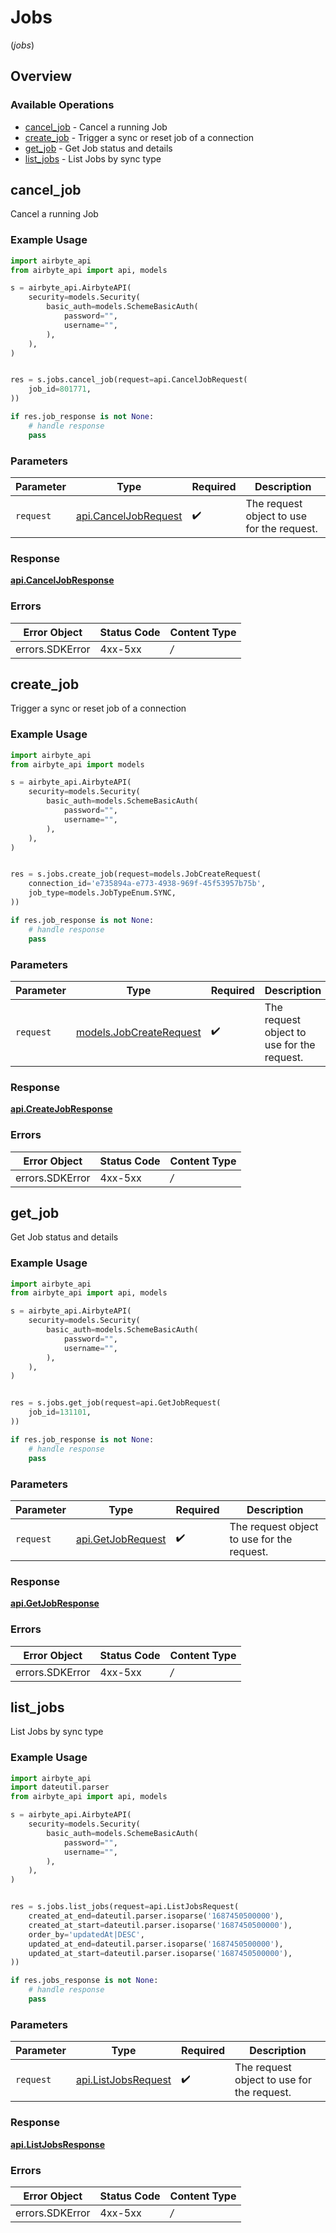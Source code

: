 # Jobs
(*jobs*)

## Overview

### Available Operations

* [cancel_job](#cancel_job) - Cancel a running Job
* [create_job](#create_job) - Trigger a sync or reset job of a connection
* [get_job](#get_job) - Get Job status and details
* [list_jobs](#list_jobs) - List Jobs by sync type

## cancel_job

Cancel a running Job

### Example Usage

```python
import airbyte_api
from airbyte_api import api, models

s = airbyte_api.AirbyteAPI(
    security=models.Security(
        basic_auth=models.SchemeBasicAuth(
            password="",
            username="",
        ),
    ),
)


res = s.jobs.cancel_job(request=api.CancelJobRequest(
    job_id=801771,
))

if res.job_response is not None:
    # handle response
    pass

```

### Parameters

| Parameter                                             | Type                                                  | Required                                              | Description                                           |
| ----------------------------------------------------- | ----------------------------------------------------- | ----------------------------------------------------- | ----------------------------------------------------- |
| `request`                                             | [api.CancelJobRequest](../../api/canceljobrequest.md) | :heavy_check_mark:                                    | The request object to use for the request.            |

### Response

**[api.CancelJobResponse](../../api/canceljobresponse.md)**

### Errors

| Error Object    | Status Code     | Content Type    |
| --------------- | --------------- | --------------- |
| errors.SDKError | 4xx-5xx         | */*             |


## create_job

Trigger a sync or reset job of a connection

### Example Usage

```python
import airbyte_api
from airbyte_api import models

s = airbyte_api.AirbyteAPI(
    security=models.Security(
        basic_auth=models.SchemeBasicAuth(
            password="",
            username="",
        ),
    ),
)


res = s.jobs.create_job(request=models.JobCreateRequest(
    connection_id='e735894a-e773-4938-969f-45f53957b75b',
    job_type=models.JobTypeEnum.SYNC,
))

if res.job_response is not None:
    # handle response
    pass

```

### Parameters

| Parameter                                                   | Type                                                        | Required                                                    | Description                                                 |
| ----------------------------------------------------------- | ----------------------------------------------------------- | ----------------------------------------------------------- | ----------------------------------------------------------- |
| `request`                                                   | [models.JobCreateRequest](../../models/jobcreaterequest.md) | :heavy_check_mark:                                          | The request object to use for the request.                  |

### Response

**[api.CreateJobResponse](../../api/createjobresponse.md)**

### Errors

| Error Object    | Status Code     | Content Type    |
| --------------- | --------------- | --------------- |
| errors.SDKError | 4xx-5xx         | */*             |


## get_job

Get Job status and details

### Example Usage

```python
import airbyte_api
from airbyte_api import api, models

s = airbyte_api.AirbyteAPI(
    security=models.Security(
        basic_auth=models.SchemeBasicAuth(
            password="",
            username="",
        ),
    ),
)


res = s.jobs.get_job(request=api.GetJobRequest(
    job_id=131101,
))

if res.job_response is not None:
    # handle response
    pass

```

### Parameters

| Parameter                                       | Type                                            | Required                                        | Description                                     |
| ----------------------------------------------- | ----------------------------------------------- | ----------------------------------------------- | ----------------------------------------------- |
| `request`                                       | [api.GetJobRequest](../../api/getjobrequest.md) | :heavy_check_mark:                              | The request object to use for the request.      |

### Response

**[api.GetJobResponse](../../api/getjobresponse.md)**

### Errors

| Error Object    | Status Code     | Content Type    |
| --------------- | --------------- | --------------- |
| errors.SDKError | 4xx-5xx         | */*             |


## list_jobs

List Jobs by sync type

### Example Usage

```python
import airbyte_api
import dateutil.parser
from airbyte_api import api, models

s = airbyte_api.AirbyteAPI(
    security=models.Security(
        basic_auth=models.SchemeBasicAuth(
            password="",
            username="",
        ),
    ),
)


res = s.jobs.list_jobs(request=api.ListJobsRequest(
    created_at_end=dateutil.parser.isoparse('1687450500000'),
    created_at_start=dateutil.parser.isoparse('1687450500000'),
    order_by='updatedAt|DESC',
    updated_at_end=dateutil.parser.isoparse('1687450500000'),
    updated_at_start=dateutil.parser.isoparse('1687450500000'),
))

if res.jobs_response is not None:
    # handle response
    pass

```

### Parameters

| Parameter                                           | Type                                                | Required                                            | Description                                         |
| --------------------------------------------------- | --------------------------------------------------- | --------------------------------------------------- | --------------------------------------------------- |
| `request`                                           | [api.ListJobsRequest](../../api/listjobsrequest.md) | :heavy_check_mark:                                  | The request object to use for the request.          |

### Response

**[api.ListJobsResponse](../../api/listjobsresponse.md)**

### Errors

| Error Object    | Status Code     | Content Type    |
| --------------- | --------------- | --------------- |
| errors.SDKError | 4xx-5xx         | */*             |
